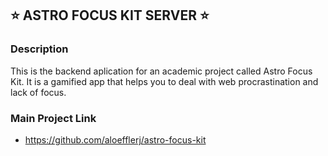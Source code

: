 ## :star: ASTRO FOCUS KIT SERVER :star:

### Description
This is the backend aplication for an academic project called Astro Focus Kit. It is a gamified app that helps you to deal with web procrastination and lack of focus.

### Main Project Link
- https://github.com/aloefflerj/astro-focus-kit
